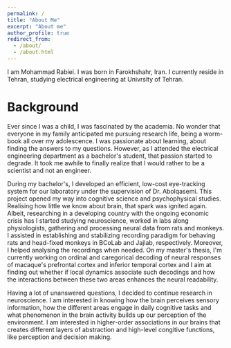 ```yaml
---
permalink: /
title: "About Me"
excerpt: "About me"
author_profile: true
redirect_from: 
  - /about/
  - /about.html
---
```


I am Mohammad Rabiei. I was born in Farokhshahr, Iran. I currently reside in Tehran, studying electrical engineering at Univrsity of Tehran.

Background
======
Ever since I was a child, I was fascinated by the academia. No wonder that everyone in my family anticipated me pursuing research life, being a worm-book all over my adolescence. I was passionate about learning, about finding the answers to my questions. However, as I attended the electrical engineering department as a bachelor's student, that passion started to degrade. It took me awhile to finally realize that I would rather to be a scientist and not an engineer.

During my bachelor's, I developed an efficient, low-cost eye-tracking system for our laboratory under the supervision of Dr. Abolqasemi. This project opened my way into cognitive science and psychophysical studies. Realising how little we know about brain, that spark was ignited again. Albeit, researching in a developing country with the ongoing economic crisis has  I started studying neuroscience, worked in labs along physiologists, gathering and processing neural data from rats and monkeys. I assisted in establishing and stabilizing recording paradigm for behaving rats and head-fixed monkeys in BCoLab and Jajlab, respectively. Moreover, I helped analysing the recordings when needed. On my master's thesis, I'm currently working on ordinal and caregorical decoding of neural responses of macaque's prefrontal cortex and inferior temporal cortex and I aim at finding out whether if local dynamics associate such decodings and how the interactions between these two areas enhances the neural readability.

Having a lot of unanswered questions, I decided to continue research in neuroscience. I am interested in knowing how the brain perceives sensory information, how the different areas engage in daily cognitive tasks and what phenomenon in the brain activity builds up our perception of the environment. I am interested in higher-order associations in our brains that creates different layers of abstraction and high-level congitive functions, like perception and decision making.

<!-- As I am graduating my master's, I have had acquired a repertoire of skills necessary for neuroscience research, along with patience and perseverance and now, I'm eager to use them as a phd candidate. -->

<!-- Interested in mathematics and physics, I recieved my diploma in National Organization for Development of Exceptional Talents (NODET). 
As I was studing electrical engineering, I got interested in control branch.
Graduated B.Sc. as rank 3.
Started my masters at the same university, Straight
Took machine learning courses
interested in system neuroscience -->

<!-- 
Create content & metadata
------
For site content, there is one markdown file for each type of content, which are stored in directories like _publications, _talks, _posts, _teaching, or _pages. For example, each talk is a markdown file in the [_talks directory](https://github.com/academicpages/academicpages.github.io/tree/master/_talks). At the top of each markdown file is structured data in YAML about the talk, which the theme will parse to do lots of cool stuff. The same structured data about a talk is used to generate the list of talks on the [Talks page](https://academicpages.github.io/talks), each [individual page](https://academicpages.github.io/talks/2012-03-01-talk-1) for specific talks, the talks section for the [CV page](https://academicpages.github.io/cv), and the [map of places you've given a talk](https://academicpages.github.io/talkmap.html) (if you run this [python file](https://github.com/academicpages/academicpages.github.io/blob/master/talkmap.py) or [Jupyter notebook](https://github.com/academicpages/academicpages.github.io/blob/master/talkmap.ipynb), which creates the HTML for the map based on the contents of the _talks directory). -->

<!-- **Markdown generator**

I have also created [a set of Jupyter notebooks](https://github.com/academicpages/academicpages.github.io/tree/master/markdown_generator
) that converts a CSV containing structured data about talks or presentations into individual markdown files that will be properly formatted for the academicpages template. The sample CSVs in that directory are the ones I used to create my own personal website at stuartgeiger.com. My usual workflow is that I keep a spreadsheet of my publications and talks, then run the code in these notebooks to generate the markdown files, then commit and push them to the GitHub repository. -->

